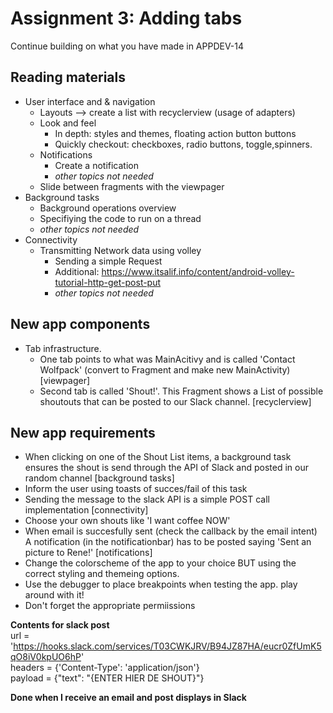 # Assignment 3: Adding tabs
Continue building on what you have made in APPDEV-14

## Reading materials
- User interface and & navigation
  - Layouts --> create a list with recyclerview (usage of adapters)
  - Look and feel  
    - In depth: styles and themes, floating action button buttons
    - Quickly checkout: checkboxes, radio buttons, toggle,spinners. 
  - Notifications
     - Create a notification 
     - *other topics not needed*
  - Slide between fragments with the viewpager
- Background tasks
  - Background operations overview
  - Specifiying the code to run on a thread
  - *other topics not needed*
- Connectivity
  - Transmitting Network data using volley
    - Sending a simple Request
    - Additional: https://www.itsalif.info/content/android-volley-tutorial-http-get-post-put
    - *other topics not needed*

## New app components
- Tab infrastructure. 
  - One tab points to what was MainAcitivy and is called 'Contact Wolfpack' (convert to Fragment and make new MainActivity) [viewpager]
  - Second tab is called 'Shout!'. This Fragment shows a List of possible shoutouts that can be posted to our Slack channel.  [recyclerview] 

## New app requirements
- When clicking on one of the Shout List items, a background task ensures the shout is send through the API of Slack and posted in our random channel [background tasks]
- Inform the user using toasts of succes/fail of this task
- Sending the message to the slack API is a simple POST call implementation [connectivity]
- Choose your own shouts like 'I want coffee NOW'
- When email is succesfully sent (check the callback by the email intent) A notification (in the notificationbar) has to be posted saying 'Sent an picture to Rene!' [notifications]
- Change the colorscheme of the app to your choice BUT using the correct styling and themeing options.
- Use the debugger to place breakpoints when testing the app. play around with it!
- Don't forget the appropriate permiissions

**Contents for slack post**  
url = 'https://hooks.slack.com/services/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'  
headers = {'Content-Type': 'application/json'}  
payload = {"text": "{ENTER HIER DE SHOUT}"}  

**Done when I receive an email and post displays in Slack**

